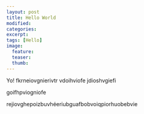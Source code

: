 ```yaml
---
layout: post
title: Hello World
modified:
categories:
excerpt:
tags: [Hello]
image:
  feature:
  teaser:
  thumb:
---
```


Yo! fkrneiovgnierivtr
vdoihviofe
jdioshvgiefi

goifhpviogniofe


rejiovghepoizbuvhéeriubguafbobvoiqpiorhuobebvie
